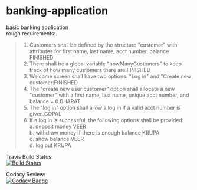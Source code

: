 # banking-application
basic banking application<br />
rough requirements:<br />
> 1. Customers shall be defined by the structure "customer" with attributes for first name, last name, acct number, balance FINISHED<br />
> 2. There shall be a global variable "howManyCustomers" to keep track of how many customers there are.FINISHED <br />
> 3. Welcome screen shall have two options: "Log in" and "Create new customer:FINISHED<br />
> 4. The "create new user customer" option shall allocate a new "customer" with a first name, last name, unique acct number,
>    and balance = 0.BHARAT <br />
> 5. The "log in" option shall allow a log in if a valid acct number is given.GOPAL <br />
> 6. If a log in is successful, the following options shall be provided:<br />
   a. deposit money VEER <br />
   b. withdraw money if there is enough balance KRUPA <br />
   c. show balance VEER <br />
   d. log out KRUPA <br />
    
Travis Build Status:<br />
[![Build Status](https://travis-ci.com/Erick-D-S/banking-application.svg?branch=master)](https://travis-ci.com/Erick-D-S/banking-application)<br />

Codacy Review:<br />
[![Codacy Badge](https://app.codacy.com/project/badge/Grade/4ed056e9d2cd44c2a6c3eee3dbd86241)](https://www.codacy.com/manual/Erick-D-S/banking-application?utm_source=github.com&amp;utm_medium=referral&amp;utm_content=Erick-D-S/banking-application&amp;utm_campaign=Badge_Grade)<br />
